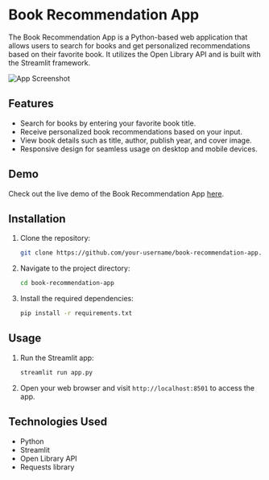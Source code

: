 # Book Recommendation App

The Book Recommendation App is a Python-based web application that allows users to search for books and get personalized recommendations based on their favorite book. It utilizes the Open Library API and is built with the Streamlit framework.

![App Screenshot](screenshot.png)

## Features

- Search for books by entering your favorite book title.
- Receive personalized book recommendations based on your input.
- View book details such as title, author, publish year, and cover image.
- Responsive design for seamless usage on desktop and mobile devices.

## Demo

Check out the live demo of the Book Recommendation App [here](https://your-app-url.com).

## Installation

1. Clone the repository:

   ```bash
   git clone https://github.com/your-username/book-recommendation-app.git
   ```

2. Navigate to the project directory:

   ```bash
   cd book-recommendation-app
   ```

3. Install the required dependencies:

   ```bash
   pip install -r requirements.txt
   ```

## Usage

1. Run the Streamlit app:

   ```bash
   streamlit run app.py
   ```

2. Open your web browser and visit `http://localhost:8501` to access the app.

## Technologies Used

- Python
- Streamlit
- Open Library API
- Requests library
